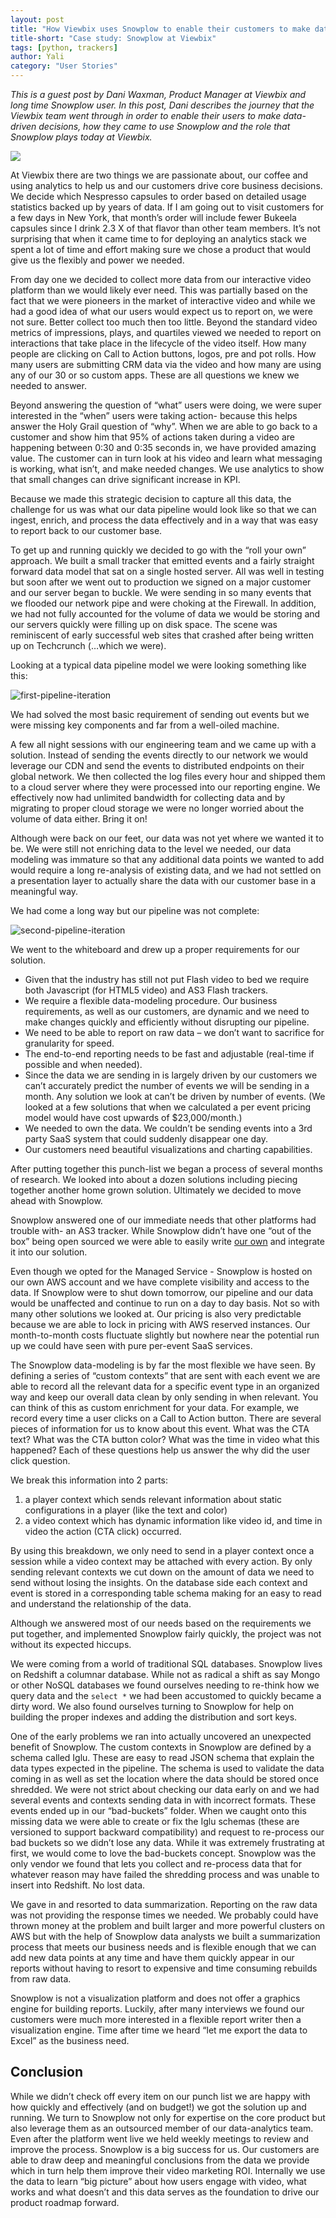 ```yaml
---
layout: post
title: "How Viewbix uses Snowplow to enable their customers to make data-driven decisions"
title-short: "Case study: Snowplow at Viewbix"
tags: [python, trackers]
author: Yali
category: "User Stories"
---
```


*This is a guest post by Dani Waxman, Product Manager at Viewbix and long time Snowplow user. In this post, Dani describes the journey that the Viewbix team went through in order to enable their users to make data-driven decisions, how they came to use Snowplow and the role that Snowplow plays today at Viewbix.*

<a href="http://corp.viewbix.com/"><img src="/assets/img/blog/2016/10/viewbix.png"></a>

At Viewbix there are two things we are passionate about, our coffee and using analytics to help us and our customers drive core business decisions. We decide which Nespresso capsules to order based on detailed usage statistics backed up by years of data. If I am going out to visit customers for a few days in New York, that month’s order will include fewer Bukeela capsules since I drink 2.3 X of that flavor than other team members.  It’s not surprising that when it came time to for deploying an analytics stack we spent a lot of time and effort making sure we chose a product that would give us the flexibly and power we needed.

<!--more-->

From day one we decided to collect more data from our interactive video platform than we would likely ever need. This was partially based on the fact that we were pioneers in the market of interactive video and while we had a good idea of what our users would expect us to report on, we were not sure. Better collect too much then too little.  Beyond the standard video metrics of impressions, plays, and quartiles viewed we needed to report on interactions that take place in the lifecycle of the video itself.  How many people are clicking on Call to Action buttons, logos, pre and pot rolls. How many users are submitting CRM data via the video and how many are using any of our 30 or so custom apps. These are all questions we knew we needed to answer.

Beyond answering the question of “what” users were doing, we were super interested in the “when” users were taking action- because this helps answer the Holy Grail question of “why”. When we are able to go back to a customer and show him that 95% of actions taken during a video are happening between 0:30 and 0:35 seconds in, we have provided amazing value. The customer can in turn look at his video and learn what messaging is working, what isn’t, and make needed changes. We use analytics to show that small changes can drive significant increase in KPI.

Because we made this strategic decision to capture all this data, the challenge for us was what our data pipeline would look like so that we can ingest, enrich, and process the data effectively and in a way that was easy to report back to our customer base.  

To get up and running quickly we decided to go with the “roll your own” approach. We built a small tracker that emitted events and a fairly straight forward data model that sat on a single hosted server. All was well in testing but soon after we went out to production we signed on a major customer and our server began to buckle. We were sending in so many events that we flooded our network pipe and were choking at the Firewall.  In addition, we had not fully accounted for the volume of data we would be storing and our servers quickly were filling up on disk space. The scene was reminiscent of early successful web sites that crashed after being written up on Techcrunch (…which we were).

Looking at a typical data pipeline model we were looking something like this:

![first-pipeline-iteration][pipeline1]

We had solved the most basic requirement of sending out events but we were missing key components and far from a well-oiled machine.

A few all night sessions with our engineering team and we came up with a solution. Instead of sending the events directly to our network we would leverage our CDN and send the events to distributed endpoints on their global network. We then collected the log files every hour and shipped them to a cloud server where they were processed into our reporting engine. We effectively now had unlimited bandwidth for collecting data and by migrating to proper cloud storage we were no longer worried about the volume of data either. Bring it on!

Although were back on our feet, our data was not yet where we wanted it to be.  We were still not enriching data to the level we needed, our data modeling was immature so that any additional data points we wanted to add would require a long re-analysis of existing data, and we had not settled on a presentation layer to actually share the data with our customer base in a meaningful way.

We had come a long way but our pipeline was not complete:

![second-pipeline-iteration][pipeline2]

We went to the whiteboard and drew up a proper requirements for our solution.

* Given that the industry has still not put Flash video to bed we require both Javascript (for HTML5 video) and AS3 Flash trackers.
* We require a flexible data-modeling procedure. Our business requirements, as well as our customers, are dynamic and we need to make changes quickly and efficiently without disrupting our pipeline.
* We need to be able to report on raw data – we don’t want to sacrifice for granularity for speed.
*	The end-to-end reporting needs to be fast and adjustable (real-time if possible and when needed).
* Since the data we are sending in is largely driven by our customers we can’t accurately predict the number of events we will be sending in a month. Any solution we look at can’t be driven by number of events. (We looked at a few solutions that when we calculated a per event pricing model would have cost upwards of $23,000/month.)
* We needed to own the data. We couldn’t be sending events into a 3rd party SaaS system that could suddenly disappear one day.
* Our customers need beautiful visualizations and charting capabilities.

After putting together this punch-list we began a process of several months of research. We looked into about a dozen solutions including piecing together another home grown solution.  Ultimately we decided to move ahead with Snowplow.

Snowplow answered one of our immediate needs that other platforms had trouble with- an AS3 tracker.  While Snowplow didn’t have one “out of the box” being open sourced we were able to easily write [our own](https://github.com/snowplow/snowplow-actionscript3-tracker) and integrate it into our solution.

Even though we opted for the Managed Service - Snowplow is hosted on our own AWS account and we have complete visibility and access to the data. If Snowplow were to shut down tomorrow, our pipeline and our data would be unaffected and continue to run on a day to day basis. Not so with many other solutions we looked at. Our pricing is also very predictable because we are able to lock in pricing with AWS reserved instances.  Our month-to-month costs fluctuate slightly but nowhere near the potential run up we could have seen with pure per-event SaaS services.

The Snowplow data-modeling is by far the most flexible we have seen. By defining a series of “custom contexts” that are sent with each event we are able to record all the relevant data for a specific event type in an organized way and keep our overall data clean by only sending in when relevant. You can think of this as custom enrichment for your data.  For example, we record every time a user clicks on a Call to Action button. There are several pieces of information for us to know about this event. What was the CTA text? What was the CTA button color? What was the time in video what this happened? Each of these questions help us answer the why did the user click question.

We break this information into 2 parts:

1. a player context which sends relevant information about static configurations in a player (like the text and color)
2. a video context which has dynamic information like video id, and time in video the action (CTA click) occurred.

By using this breakdown, we only need to send in a player context once a session while a video context may be attached with every action.  By only sending relevant contexts we cut down on the amount of data we need to send without losing the insights. On the database side each context and event is stored in a corresponding table schema making for an easy to read and understand the relationship of the data.

Although we answered most of our needs based on the requirements we put together, and implemented Snowplow fairly quickly, the project was not without its expected hiccups.

We were coming from a world of traditional SQL databases. Snowplow lives on Redshift a columnar database.  While not as radical a shift as say Mongo or other NoSQL databases we found ourselves needing to re-think how we query data and the `select *` we had been accustomed to quickly became a dirty word. We also found ourselves turning to Snowplow for help on building the proper indexes and adding the distribution and sort keys.

One of the early problems we ran into actually uncovered an unexpected benefit of Snowplow. The custom contexts in Snowplow are defined by a schema called Iglu. These are easy to read JSON schema that explain the data types expected in the pipeline.  The schema is used to validate the data coming in as well as set the location where the data should be stored once shredded. We were not strict about checking our data early on and we had several events and contexts sending data in with incorrect formats.  These events ended up in our “bad-buckets” folder. When we caught onto this missing data we were able to create or fix the Iglu schemas (these are versioned to support backward compatibility) and request to re-process our bad buckets so we didn’t lose any data. While it was extremely frustrating at first, we would come to love the bad-buckets concept. Snowplow was the only vendor we found that lets you collect and re-process data that for whatever reason may have failed the shredding process and was unable to insert into Redshift. No lost data.

We gave in and resorted to data summarization. Reporting on the raw data was not providing the response times we needed.  We probably could have thrown money at the problem and built larger and more powerful clusters on AWS but with the help of Snowplow data analysts we built a summarization process that meets our business needs and is flexible enough that we can add new data points at any time and have them quickly appear in our reports without having to resort to expensive and time consuming rebuilds from raw data.

Snowplow is not a visualization platform and does not offer a graphics engine for building reports. Luckily, after many interviews we found our customers were much more interested in a flexible report writer then a visualization engine. Time after time we heard “let me export the data to Excel” as the business need.

## Conclusion

While we didn’t check off every item on our punch list we are happy with how quickly and effectively (and on budget!) we got the solution up and running. We turn to Snowplow not only for expertise on the core product but also leverage them as an outsourced member of our data-analytics team. Even after the platform went live we held weekly meetings to review and improve the process.
Snowplow is a big success for us.  Our customers are able to draw deep and meaningful conclusions from the data we provide which in turn help them improve their video marketing ROI. Internally we use the data to learn “big picture” about how users engage with video, what works and what doesn’t and this data serves as the foundation to drive our product roadmap forward.   

[viewbix-img]: /assets/img/blog/2016/10/viewbix.png
[pipeline1]: /assets/img/blog/2016/10/viewbix-pipeline-1.png
[pipeline2]: /assets/img/blog/2016/10/viewbix-pipeline-2.png
